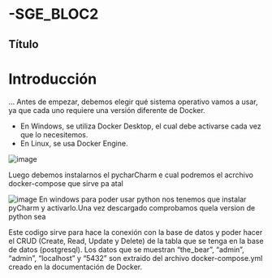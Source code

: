 # -SGE_BLOC2
## Título
# Introducción
...
Antes de empezar, debemos elegir qué sistema operativo vamos a usar, ya que cada uno requiere una versión diferente de Docker.

- En Windows, se utiliza Docker Desktop, el cual debe activarse cada vez que lo necesitemos.
- En Linux, se usa Docker Engine.


![image](https://github.com/user-attachments/assets/1d896927-9f9c-434f-b840-c45f550600fc)

Luego debemos instalarnos el pycharCharm e cual podremos el acrchivo docker-compose que sirve pa atal

![image](https://github.com/user-attachments/assets/8384095b-4b2c-496e-bdca-489abf41b1b6)
En windows para poder usar python nos tenemos que instalar pyCharm y activarlo.Una vez descargado comprobamos quela version de python sea 

Este codigo sirve para hace la conexión con la base de datos y poder hacer el CRUD (Create, Read, Update y Delete) de la tabla que se tenga en la base de datos (postgresql).
Los datos que se muestran “the_bear”, “admin”, “admin”, “localhost” y “5432” son extraido del archivo docker-compose.yml creado en la documentación de Docker.

